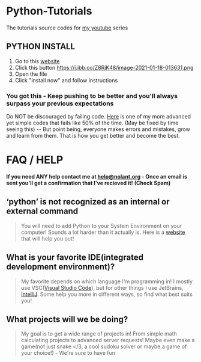 # Python-Tutorials
The tutorials source codes for [my youtube](https://www.youtube.com/channel/UCRblZC569m8Ovorxo8cVEFA) series
## PYTHON INSTALL
1. Go to this [website](https://www.python.org/downloads/)
2. Click this button https://i.ibb.co/Z8RjK48/image-2021-01-18-013631.png
3. Open the file
4. Click "install now" and follow instructions
### You got this - Keep pushing to be better and you'll always surpass your previous expectations
Do NOT be discouraged by failing code. [Here](https://github.com/dev-nolant/C-Temp-Server) is one of my more advanced yet simple codes that fails like 50% of the time. (May be fixed by time seeing this) -- But point being, everyone makes errors and mistakes, grow and learn from them. That is how you get better and become the best. 
# FAQ / HELP

**If you need ANY help contact me at help@nolant.org - Once an email is sent you'll get a confirmation that I've recieved it! (Check Spam)**

## ‘python’ is not recognized as an internal or external command
> You will need to add Python to your System Environment on your computer! Sounds a lot harder than it actually is. Here is a [website](https://datatofish.com/add-python-to-windows-path/) that will help you out!

## What is your favorite IDE(integrated development environment)?
> My favorite depends on which language I'm programming in! I mostly use VSC([Visual Studio Code](https://code.visualstudio.com)), but for other things I use JetBrains, [IntelliJ](https://www.jetbrains.com/idea/). Some help you more in different ways, so find what best suits you!

## What projects will we be doing?
> My goal is to get a wide range of projects in! From simple math calculating projects to advanced server requests! Maybe even make a game(not just snake </3, a cool sudoku solver or maybe a game of your choice!) - We're sure to have fun
